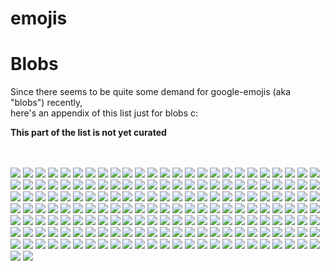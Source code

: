 # emojis

# Blobs

Since there seems to be quite some demand for google-emojis (aka "blobs") recently,<br>
here's an appendix of this list just for blobs c:

**This part of the list is not yet curated**
<br><br><br>

![](https://cdn.discordapp.com/emojis/317006481021206529.png) <!-- b1nzyblob -->
![](https://cdn.discordapp.com/emojis/317006481675255809.png) <!-- blobangry -->
![](https://cdn.discordapp.com/emojis/317006481851678721.png) <!-- blobastonished -->
![](https://cdn.discordapp.com/emojis/317006482170183693.png) <!-- blobblush -->
![](https://cdn.discordapp.com/emojis/317006482258264064.png) <!-- blobbandage -->
![](https://cdn.discordapp.com/emojis/317006482644271105.png) <!-- blobdevil -->
![](https://cdn.discordapp.com/emojis/317006483038666752.png) <!-- blobeyes -->
![](https://cdn.discordapp.com/emojis/317006485567700992.png) <!-- blobpray -->
![](https://cdn.discordapp.com/emojis/317006490328367104.png) <!-- googleredheart -->
![](https://cdn.discordapp.com/emojis/317006494040326145.png) <!-- blobfrown -->
![](https://cdn.discordapp.com/emojis/317006494094721025.png) <!-- blobflushed -->
![](https://cdn.discordapp.com/emojis/317006494677860352.png) <!-- blobkiss -->
![](https://cdn.discordapp.com/emojis/317006495252480000.png) <!-- blobsmile -->
![](https://cdn.discordapp.com/emojis/317006495315132417.png) <!-- blobteefs -->
![](https://cdn.discordapp.com/emojis/317006495466389504.png) <!-- blobsmilesweat2 -->
![](https://cdn.discordapp.com/emojis/317006495990415360.png) <!-- blobunamused -->
![](https://cdn.discordapp.com/emojis/317006496045203466.png) <!-- blobwavereverse -->
![](https://cdn.discordapp.com/emojis/317006496150061057.png) <!-- googlepenguin -->
![](https://cdn.discordapp.com/emojis/317006496150061067.png) <!-- blobweary -->
![](https://cdn.discordapp.com/emojis/317006496997310465.png) <!-- blobhighfive -->
![](https://cdn.discordapp.com/emojis/317006497165082625.png) <!-- blobkissblush -->
![](https://cdn.discordapp.com/emojis/317006497328529424.png) <!-- blobpolice -->
![](https://cdn.discordapp.com/emojis/317006497437581312.png) <!-- bloboutage -->
![](https://cdn.discordapp.com/emojis/317006497735245824.png) <!-- blobsmileopenmouth2 -->
![](https://cdn.discordapp.com/emojis/317006497739440148.png) <!-- blobpin -->
![](https://cdn.discordapp.com/emojis/317006497978777621.png) <!-- blobthinkingsmirk -->
![](https://cdn.discordapp.com/emojis/317006497995423748.png) <!-- googlecat -->
![](https://cdn.discordapp.com/emojis/317006498012069889.png) <!-- blobupset -->
![](https://cdn.discordapp.com/emojis/317006498200813578.png) <!-- blobugh -->
![](https://cdn.discordapp.com/emojis/317006498318385155.png) <!-- googlewhale -->
![](https://cdn.discordapp.com/emojis/317006498326773780.png) <!-- googlecatface -->
![](https://cdn.discordapp.com/emojis/317006498565980170.png) <!-- googleturtle -->
![](https://cdn.discordapp.com/emojis/317006498922496001.png) <!-- blobjoy -->
![](https://cdn.discordapp.com/emojis/317006498981085185.png) <!-- blobsunglasses -->
![](https://cdn.discordapp.com/emojis/317006499279011840.png) <!-- blobowo -->
![](https://cdn.discordapp.com/emojis/317006499291332608.png) <!-- blobok -->
![](https://cdn.discordapp.com/emojis/317006499291463697.png) <!-- jakeblob -->
![](https://cdn.discordapp.com/emojis/317006499463561216.png) <!-- blobsweats -->
![](https://cdn.discordapp.com/emojis/317006499471687691.png) <!-- googlesnake -->
![](https://cdn.discordapp.com/emojis/317006499471949825.png) <!-- googledog -->
![](https://cdn.discordapp.com/emojis/317006499484401665.png) <!-- blobsob -->
![](https://cdn.discordapp.com/emojis/317006500058890241.png) <!-- googlebee -->
![](https://cdn.discordapp.com/emojis/317006500163878912.png) <!-- blobpatrol -->
![](https://cdn.discordapp.com/emojis/317006500361142274.png) <!-- blobhug -->
![](https://cdn.discordapp.com/emojis/317006500377657344.png) <!-- thinkingwithblobs -->
![](https://cdn.discordapp.com/emojis/317006501010997249.png) <!-- nikoblob -->
![](https://cdn.discordapp.com/emojis/317006501333958666.png) <!-- nellyblob -->
![](https://cdn.discordapp.com/emojis/317006502072287243.png) <!-- blobthinkingfast -->
![](https://cdn.discordapp.com/emojis/317006503041040385.png) <!-- blobhammer -->
![](https://cdn.discordapp.com/emojis/317006503704002560.png) <!-- blob0w0 -->
![](https://cdn.discordapp.com/emojis/317006638634631178.png) <!-- blobbowing -->
![](https://cdn.discordapp.com/emojis/317006638856798219.png) <!-- blobcheer -->
![](https://cdn.discordapp.com/emojis/317006638886289409.png) <!-- blobamused -->
![](https://cdn.discordapp.com/emojis/317006639762767883.png) <!-- blobawkward -->
![](https://cdn.discordapp.com/emojis/317006639909830657.png) <!-- blobcouncil -->
![](https://cdn.discordapp.com/emojis/317006640513548288.png) <!-- blobdancer -->
![](https://cdn.discordapp.com/emojis/317006640643702795.png) <!-- blobfacepalm -->
![](https://cdn.discordapp.com/emojis/317006640664543232.png) <!-- blobdrool -->
![](https://cdn.discordapp.com/emojis/317006640731914241.png) <!-- blobfistbumpR -->
![](https://cdn.discordapp.com/emojis/317006640853286916.png) <!-- blobfrowning -->
![](https://cdn.discordapp.com/emojis/317006642367561731.png) <!-- blobrollingeyes -->
![](https://cdn.discordapp.com/emojis/317006644859109376.png) <!-- blobzippermouth -->
![](https://cdn.discordapp.com/emojis/317006645697708033.png) <!-- blobscream -->
![](https://cdn.discordapp.com/emojis/317006646306144269.png) <!-- blobtilt -->
![](https://cdn.discordapp.com/emojis/317006647438606336.png) <!-- googlemuscleR -->
![](https://cdn.discordapp.com/emojis/317006648105369600.png) <!-- blobmoustache -->
![](https://cdn.discordapp.com/emojis/317006648340381696.png) <!-- blobglare -->
![](https://cdn.discordapp.com/emojis/317006649061801994.png) <!-- blobthinkingcool -->
![](https://cdn.discordapp.com/emojis/317006649652936704.png) <!-- blobwave -->
![](https://cdn.discordapp.com/emojis/317006649808388096.png) <!-- googleblueheart -->
![](https://cdn.discordapp.com/emojis/317006650206715906.png) <!-- blobkissheart -->
![](https://cdn.discordapp.com/emojis/317006650319962114.png) <!-- blobnauseated -->
![](https://cdn.discordapp.com/emojis/317006650475151371.png) <!-- blobnervous -->
![](https://cdn.discordapp.com/emojis/317006650768883732.png) <!-- blobneutral -->
![](https://cdn.discordapp.com/emojis/317006650823409665.png) <!-- blobonfire -->
![](https://cdn.discordapp.com/emojis/317006651188183040.png) <!-- blobsmirk -->
![](https://cdn.discordapp.com/emojis/317006651473526785.png) <!-- blobuwu -->
![](https://cdn.discordapp.com/emojis/317006652362457088.png) <!-- pusheenblob -->
![](https://cdn.discordapp.com/emojis/317006652836675595.png) <!-- blobrofl -->
![](https://cdn.discordapp.com/emojis/317006652899590146.png) <!-- blobsleeping -->
![](https://cdn.discordapp.com/emojis/317006653109174274.png) <!-- blobyum -->
![](https://cdn.discordapp.com/emojis/317006653117693952.png) <!-- blobsmileopenmouth -->
![](https://cdn.discordapp.com/emojis/317006653285203978.png) <!-- blobthinking -->
![](https://cdn.discordapp.com/emojis/317006653436461064.png) <!-- blobwaitwhat -->
![](https://cdn.discordapp.com/emojis/317006653444587522.png) <!-- blobtongue -->
![](https://cdn.discordapp.com/emojis/317006653742514176.png) <!-- kirblob -->
![](https://cdn.discordapp.com/emojis/317006653755228160.png) <!-- googlecatheart -->
![](https://cdn.discordapp.com/emojis/317006653977264130.png) <!-- blobhypesquad -->
![](https://cdn.discordapp.com/emojis/317006653989978112.png) <!-- blobthumbsup -->
![](https://cdn.discordapp.com/emojis/317006654279516160.png) <!-- blobsneezing -->
![](https://cdn.discordapp.com/emojis/317006654384373760.png) <!-- blobtriumph -->
![](https://cdn.discordapp.com/emojis/317006654400888852.png) <!-- blobthumbsdown -->
![](https://cdn.discordapp.com/emojis/317006654660935682.png) <!-- blobnom -->
![](https://cdn.discordapp.com/emojis/317006654803673109.png) <!-- blobthinkingeyes -->
![](https://cdn.discordapp.com/emojis/317006654816124938.png) <!-- rickblob -->
![](https://cdn.discordapp.com/emojis/317006654866456576.png) <!-- gentleblob -->
![](https://cdn.discordapp.com/emojis/317006655126503434.png) <!-- rainblob -->
![](https://cdn.discordapp.com/emojis/317006655457984512.png) <!-- blobpoliceangry -->
![](https://cdn.discordapp.com/emojis/317006655470698506.png) <!-- bloblul -->
![](https://cdn.discordapp.com/emojis/317006658670690305.png) <!-- blobthinkingdown -->
![](https://cdn.discordapp.com/emojis/317006788430135296.png) <!-- b4nzyblob -->
![](https://cdn.discordapp.com/emojis/317006789130452993.png) <!-- blobangel -->
![](https://cdn.discordapp.com/emojis/317006789310677003.png) <!-- blobangery -->
![](https://cdn.discordapp.com/emojis/317006789713330176.png) <!-- blobaww -->
![](https://cdn.discordapp.com/emojis/317006790032359431.png) <!-- blobdead -->
![](https://cdn.discordapp.com/emojis/317006790212452353.png) <!-- blobconfused -->
![](https://cdn.discordapp.com/emojis/317006790560841728.png) <!-- blobdetective -->
![](https://cdn.discordapp.com/emojis/317006790795591680.png) <!-- blobcheeky -->
![](https://cdn.discordapp.com/emojis/317006790799785985.png) <!-- blobexpressionless -->
![](https://cdn.discordapp.com/emojis/317006791420674048.png) <!-- blobfrowningbig -->
![](https://cdn.discordapp.com/emojis/317006791923859457.png) <!-- blobnogood -->
![](https://cdn.discordapp.com/emojis/317006793358442497.png) <!-- blobsurprised -->
![](https://cdn.discordapp.com/emojis/317006793819815937.png) <!-- googlemuscleL -->
![](https://cdn.discordapp.com/emojis/317006796776800256.png) <!-- googlegun -->
![](https://cdn.discordapp.com/emojis/317006797225459712.png) <!-- blobfearful -->
![](https://cdn.discordapp.com/emojis/317006797774913546.png) <!-- blobnomouth -->
![](https://cdn.discordapp.com/emojis/317006798790066176.png) <!-- blobsmilesweat -->
![](https://cdn.discordapp.com/emojis/317006800417456129.png) <!-- blobopenmouth -->
![](https://cdn.discordapp.com/emojis/317006800446685185.png) <!-- photoblob -->
![](https://cdn.discordapp.com/emojis/317006800626909205.png) <!-- blobowoevil -->
![](https://cdn.discordapp.com/emojis/317006800773709835.png) <!-- blobpensive -->
![](https://cdn.discordapp.com/emojis/317006800782229515.png) <!-- blobsad -->
![](https://cdn.discordapp.com/emojis/317006801310711818.png) <!-- blobsmiley -->
![](https://cdn.discordapp.com/emojis/317006801705107456.png) <!-- blobunsure -->
![](https://cdn.discordapp.com/emojis/317006801851777026.png) <!-- blobwoah -->
![](https://cdn.discordapp.com/emojis/317006801964892174.png) <!-- googlerabbit -->
![](https://cdn.discordapp.com/emojis/317006802204229633.png) <!-- blobgrin -->
![](https://cdn.discordapp.com/emojis/317006802434785280.png) <!-- blobgo -->
![](https://cdn.discordapp.com/emojis/317006802757746688.png) <!-- blobninja -->
![](https://cdn.discordapp.com/emojis/317006802757877760.png) <!-- blobidea -->
![](https://cdn.discordapp.com/emojis/317006803105873921.png) <!-- blobtonguewink -->
![](https://cdn.discordapp.com/emojis/317006803110068225.png) <!-- blobsmilehappyeyes -->
![](https://cdn.discordapp.com/emojis/317006803156074496.png) <!-- blobsmilehappy -->
![](https://cdn.discordapp.com/emojis/317006803286228995.png) <!-- blobxd -->
![](https://cdn.discordapp.com/emojis/317006803340886016.png) <!-- blobspy -->
![](https://cdn.discordapp.com/emojis/317006803344949250.png) <!-- blobwhistle -->
![](https://cdn.discordapp.com/emojis/317006803387023380.png) <!-- blobtired -->
![](https://cdn.discordapp.com/emojis/317006803923632130.png) <!-- blobokhand -->
![](https://cdn.discordapp.com/emojis/317006803974225931.png) <!-- blobross -->
![](https://cdn.discordapp.com/emojis/317006804003586049.png) <!-- blobsalute -->
![](https://cdn.discordapp.com/emojis/317006804007518208.png) <!-- blobhearteyes -->
![](https://cdn.discordapp.com/emojis/317006804787789825.png) <!-- googlecake -->
![](https://cdn.discordapp.com/emojis/317006804808630293.png) <!-- blobthonkang -->
![](https://cdn.discordapp.com/emojis/317006804859224065.png) <!-- googlesheep -->
![](https://cdn.discordapp.com/emojis/317006805215739905.png) <!-- blobnomcookie -->
![](https://cdn.discordapp.com/emojis/317006805391900674.png) <!-- googleghost -->
![](https://cdn.discordapp.com/emojis/317006805551022081.png) <!-- wolfiriblob -->
![](https://cdn.discordapp.com/emojis/317006805819719690.png) <!-- blobparty -->
![](https://cdn.discordapp.com/emojis/317006806310191115.png) <!-- blobhyperthinkfast -->
![](https://cdn.discordapp.com/emojis/317006808495423488.png) <!-- bolb -->
![](https://cdn.discordapp.com/emojis/317006950447710208.png) <!-- blobconfounded -->
![](https://cdn.discordapp.com/emojis/317006950833324034.png) <!-- blobcool -->
![](https://cdn.discordapp.com/emojis/317006951504543744.png) <!-- blobcouple -->
![](https://cdn.discordapp.com/emojis/317006951600881674.png) <!-- blobcowboy -->
![](https://cdn.discordapp.com/emojis/317006951932231680.png) <!-- blobcry -->
![](https://cdn.discordapp.com/emojis/317006952074838016.png) <!-- blobderpy -->
![](https://cdn.discordapp.com/emojis/317006952565571584.png) <!-- blobdizzy -->
![](https://cdn.discordapp.com/emojis/317006952767029252.png) <!-- blobfistbumpL -->
![](https://cdn.discordapp.com/emojis/317006953043722250.png) <!-- blobhero -->
![](https://cdn.discordapp.com/emojis/317006957049282561.png) <!-- googlefire -->
![](https://cdn.discordapp.com/emojis/317006957460324352.png) <!-- blobmelt -->
![](https://cdn.discordapp.com/emojis/317006957737279489.png) <!-- blobshrug -->
![](https://cdn.discordapp.com/emojis/317006958303379456.png) <!-- blobupsidedown -->
![](https://cdn.discordapp.com/emojis/317006958328807424.png) <!-- blobwink -->
![](https://cdn.discordapp.com/emojis/317006958366556181.png) <!-- FeelsBlobMan -->
![](https://cdn.discordapp.com/emojis/317006958945370112.png) <!-- blobsleepless -->
![](https://cdn.discordapp.com/emojis/317006958953627648.png) <!-- blobpeek -->
![](https://cdn.discordapp.com/emojis/317006959423258626.png) <!-- blobstop -->
![](https://cdn.discordapp.com/emojis/317006959456813078.png) <!-- pikablob -->
![](https://cdn.discordapp.com/emojis/317006959473590273.png) <!-- bloboro -->
![](https://cdn.discordapp.com/emojis/317006959582773248.png) <!-- wumpusblob -->
![](https://cdn.discordapp.com/emojis/317006959956066304.png) <!-- blobpats -->
![](https://cdn.discordapp.com/emojis/317006960002334730.png) <!-- doggoblob -->
![](https://cdn.discordapp.com/emojis/317006960161718273.png) <!-- blobthinkingglare -->
![](https://cdn.discordapp.com/emojis/317006960245342219.png) <!-- blobsplosion -->
![](https://cdn.discordapp.com/emojis/317006960455057418.png) <!-- blobhyperthink -->
![](https://cdn.discordapp.com/emojis/317006960644063233.png) <!-- blobsnuggle -->